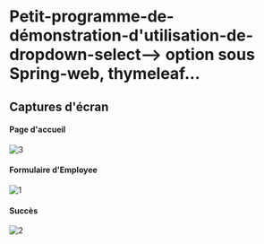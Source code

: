 # Petit-programme-de-démonstration-d'utilisation-de-dropdown-select--> option sous Spring-web, thymeleaf...

## Captures d'écran
#### Page d'accueil
![3](https://user-images.githubusercontent.com/90509456/173786822-016ea5b0-3728-41bb-a2a4-14798aa1d580.jpg)
#### Formulaire d'Employee
![1](https://user-images.githubusercontent.com/90509456/173786817-4a9f5921-ce07-466d-8ca0-9053c58af6df.jpg)
#### Succès 
![2](https://user-images.githubusercontent.com/90509456/173786821-1ed65629-a09c-4980-b956-60767bdf9215.jpg)

